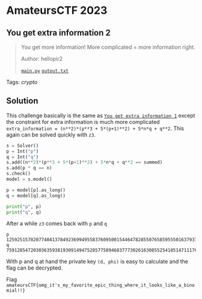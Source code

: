 # AmateursCTF 2023

## You get extra information 2

> You get more information! More complicated = more information right.
>
>  Author: hellopir2
>
> [`main.py`](main.py) [`output.txt`](output.txt)

Tags: _crypto_

## Solution
This challenge basically is the same as [`You get extra information 1`](../you_get_extra_info_1/README.md) except the constraint for extra information is much more complicated `extra_information = (n**2)*(p**3 + 5*(p+1)**2) + 5*n*q + q**2`. This again can be solved quickly with `z3`.

```python
s = Solver()
p = Int("p")
q = Int("q")
s.add((n**2)*(p**3 + 5*(p+1)**2) + 5*n*q + q**2 == summed)
s.add(p * q == n)
s.check()
model = s.model()

p = model[p].as_long()
q = model[q].as_long()

print("p", p)
print("q", q)
```

After a while `z3` comes back with `p` and `q`
```
p 12592515782077404137849236994955837609500154464782855076585955501637937872493619036975469814859697874798733737517472127306855726944300236711447248402640349
q 7591285472030363593819309149475285775894683777302616308552541051471117604695830085885971123084425024738819800112718432254917427153283662301475561286492279
```

With p and q at hand the private key `(d, phi)` is easy to calculate and the flag can be decrypted.

Flag `amateursCTF{omg_it's_my_favorite_epic_thing_where_it_looks_like_a_binomial!!}`